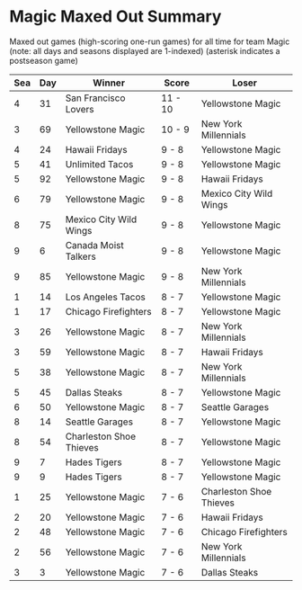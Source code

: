 # Magic Maxed Out Summary



Maxed out games (high-scoring one-run games) for all time for team Magic (note: all days and seasons displayed are 1-indexed) (asterisk indicates a postseason game)


| Sea | Day | Winner | Score | Loser | 
| ------ |------ |------ |------ |------ |
| 4 | 31 | San Francisco Lovers | 11 - 10 | Yellowstone Magic | 
| 3 | 69 | Yellowstone Magic | 10 - 9 | New York Millennials | 
| 4 | 24 | Hawaii Fridays | 9 - 8 | Yellowstone Magic | 
| 5 | 41 | Unlimited Tacos | 9 - 8 | Yellowstone Magic | 
| 5 | 92 | Yellowstone Magic | 9 - 8 | Hawaii Fridays | 
| 6 | 79 | Yellowstone Magic | 9 - 8 | Mexico City Wild Wings | 
| 8 | 75 | Mexico City Wild Wings | 9 - 8 | Yellowstone Magic | 
| 9 | 6 | Canada Moist Talkers | 9 - 8 | Yellowstone Magic | 
| 9 | 85 | Yellowstone Magic | 9 - 8 | New York Millennials | 
| 1 | 14 | Los Angeles Tacos | 8 - 7 | Yellowstone Magic | 
| 1 | 17 | Chicago Firefighters | 8 - 7 | Yellowstone Magic | 
| 3 | 26 | Yellowstone Magic | 8 - 7 | New York Millennials | 
| 3 | 59 | Yellowstone Magic | 8 - 7 | Hawaii Fridays | 
| 5 | 38 | Yellowstone Magic | 8 - 7 | New York Millennials | 
| 5 | 45 | Dallas Steaks | 8 - 7 | Yellowstone Magic | 
| 6 | 50 | Yellowstone Magic | 8 - 7 | Seattle Garages | 
| 8 | 14 | Seattle Garages | 8 - 7 | Yellowstone Magic | 
| 8 | 54 | Charleston Shoe Thieves | 8 - 7 | Yellowstone Magic | 
| 9 | 7 | Hades Tigers | 8 - 7 | Yellowstone Magic | 
| 9 | 9 | Hades Tigers | 8 - 7 | Yellowstone Magic | 
| 1 | 25 | Yellowstone Magic | 7 - 6 | Charleston Shoe Thieves | 
| 2 | 20 | Yellowstone Magic | 7 - 6 | Hawaii Fridays | 
| 2 | 48 | Yellowstone Magic | 7 - 6 | Chicago Firefighters | 
| 2 | 56 | Yellowstone Magic | 7 - 6 | New York Millennials | 
| 3 | 3 | Yellowstone Magic | 7 - 6 | Dallas Steaks | 


